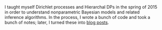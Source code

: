 I taught myself Dirichlet processes and Hierarchal DPs in the spring of 2015 in order to understand nonparametric Bayesian models and related inference algorithms. In the process, I wrote a bunch of code and took a bunch of notes; later, I turned these into [blog posts](http://stiglerdiet.com/category/nonparametric-bayes.html).

